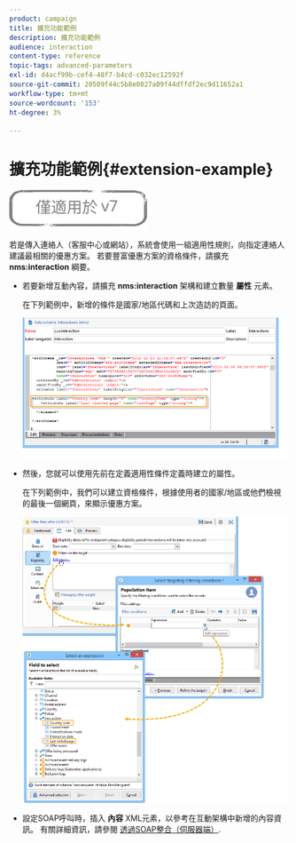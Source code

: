 ```yaml
---
product: campaign
title: 擴充功能範例
description: 擴充功能範例
audience: interaction
content-type: reference
topic-tags: advanced-parameters
exl-id: d4acf99b-cef4-48f7-b4cd-c032ec12592f
source-git-commit: 20509f44c5b8e0827a09f44dffdf2ec9d11652a1
workflow-type: tm+mt
source-wordcount: '153'
ht-degree: 3%

---
```


# 擴充功能範例{#extension-example}

![](../../assets/v7-only.svg)

若是傳入連絡人（客服中心或網站），系統會使用一組適用性規則，向指定連絡人建議最相關的優惠方案。 若要豐富優惠方案的資格條件，請擴充 **nms:interaction** 綱要。

* 若要新增互動內容，請擴充 **nms:interaction** 架構和建立數量 **屬性** 元素。

   在下列範例中，新增的條件是國家/地區代碼和上次造訪的頁面。

   ![](assets/s_ncs_configuration_offer_schemas.png)

* 然後，您就可以使用先前在定義適用性條件定義時建立的屬性。

   在下列範例中，我們可以建立資格條件，根據使用者的國家/地區或他們檢視的最後一個網頁，來顯示優惠方案。

   ![](assets/s_ncs_configuration_offer_context.png)

* 設定SOAP呼叫時，插入 **內容** XML元素，以參考在互動架構中新增的內容資訊。 有關詳細資訊，請參閱 [透過SOAP整合（伺服器端）](../../interaction/using/integration-via-soap--server-side-.md).
